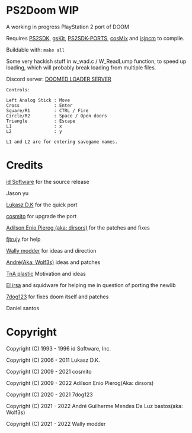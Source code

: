 PS2Doom WIP
===========

A working in progress PlayStation 2 port of DOOM

Requires [PS2SDK](https://github.com/ps2dev/ps2sdk), [gsKit](https://github.com/ps2dev/gsKit), [PS2SDK-PORTS](https://github.com/ps2dev/ps2sdk-ports), [cosMix](https://github.com/Doom-modding-and-etc/cosmix) and [isjpcm](https://github.com/Doom-modding-and-etc/isjpcm.git) to compile.

Buildable with: ```make all```

Some very hackish stuff in w_wad.c / W_ReadLump function, to speed up loading,
which will probably break loading from multiple files.

Discord server: [DOOMED LOADER SERVER](https://discord.gg/YNTdx5dXF6)

```
Controls:

Left Analog Stick : Move
Cross             : Enter
Square/R1         : CTRL / Fire
Circle/R2         : Space / Open doors
Triangle          : Escape
L1                : x
L2                : y 

L1 and L2 are for entering savegame names.  
```

Credits
=======

[id Software](https://github.com/id-Software) for the source release

Jason yu

[Lukasz D.K](https://github.com/lukaszdk) for the quick port

[cosmito](https://github.com/cosmito) for upgrade the port

[Adilson Enio Pierog (aka: dirsors)](https://github.com/dirsors) for the patches and fixes

[fjtrujy](https://github.com/fjtrujy/ps2doom) for help

[Wally modder](https://github.com/WalyModder) for ideas and direction

[André(Aka: Wolf3s)](https://github.com/wolfysdl) ideas and patches

[TnA plastic](https://github.com/TnA-Plastic) Motivation and ideas

[El irsa](https://github.com/israpps) and squidware for helping me in question of porting the newlib

[7dog123](https://github.com/7dog123) for fixes doom itself and patches

Daniel santos

Copyright
=========

Copyright (C) 1993 - 1996 id Software, Inc.

Copyright (C) 2006 - 2011 Lukasz D.K.

Copyright (C) 2009 - 2021 cosmito

Copyright (C) 2009 - 2022 Adilson Enio Pierog(Aka: dirsors)

Copyright (C) 2020 - 2021 7dog123

Copyright (C) 2021 - 2022 André Guilherme Mendes Da Luz bastos(aka: Wolf3s)

Copyright (C) 2021 - 2022 Wally modder
